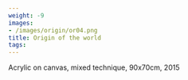 ```yaml
---
weight: -9
images:
- /images/origin/or04.png
title: Origin of the world
tags:
---
```

Acrylic on canvas, mixed technique, 90x70cm, 2015
